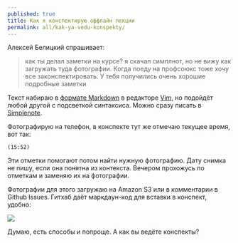 ```yaml
---
published: true
title: Как я конспектирую оффлайн лекции
permalink: all/kak-ya-vedu-konspekty/
---
```


Алексей Белицкий спрашивает:

> как ты делал заметки на курсе? я скачал симплнот, но не вижу как загружать туда фотографии. Когда поеду на профсоюкс тоже хочу все законспектировать. У тебя получились очень хорошие подробные заметки

Текст набираю в [формате Markdown](https://daringfireball.net/projects/markdown/) в редакторе [Vim](http://macvim-dev.github.io/macvim/), но подойдёт любой другой с подсветкой синтаксиса. Можно сразу писать в [Simplenote](http://simplenote.com/).

Фотографирую на телефон, в конспекте тут же отмечаю текущее время, вот так:

```(15:52)```

Эти отметки помогают потом найти нужную фотографию. Дату снимка не пишу, если она понятна из контекста. Вечером прохожусь по отметкам и заменяю их на фотографии. 

Фотографии для этого загружаю на Amazon S3 или в комментарии в Github Issues. Гитхаб даёт маркдаун-код для вставки в конспект, удобно:

![]({{site.baseurl}}/media/upload.gif)

Думаю, есть способы и попроще. А как вы ведёте конспекты?
